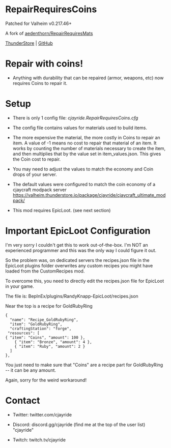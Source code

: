# RepairRequiresCoins

Patched for Valheim v0.217.46+

A fork of [aedenthorn/RepairRequiresMats](https://github.com/aedenthorn/ValheimMods/tree/master/RepairRequiresMats) 

[ThunderStore](https://thunderstore.io/c/valheim/p/cjayride/RepairRequiresCoins) | [GitHub](https://github.com/cjayride/RepairRequiresCoins)

# Repair with coins!

- Anything with durability that can be repaired (armor, weapons, etc) now requires Coins to repair it.

# Setup

- There is only 1 config file: *cjayride.RepairRequiresCoins.cfg*

- The config file contains values for materials used to build items. 

- The more expensive the material, the more costly in Coins to repair an item. A value of -1 means no cost to repair that material of an item. It works by counting the number of materials necessary to create the item, and then multiplies that by the value set in item_values.json. This gives the Coin cost to repair.

- You may need to adjust the values to match the economy and Coin drops of your server.

- The default values were configured to match the coin economy of a cjaycraft modpack server https://valheim.thunderstore.io/package/cjayride/cjaycraft_ultimate_modpack/

- This mod requires EpicLoot. (see next section)

# Important EpicLoot Configuration

I'm very sorry I couldn't get this to work out-of-the-box. I'm NOT an experienced programmer and this was the only way I could figure it out.

So the problem was, on dedicated servers the recipes.json file in the EpicLoot plugins folder overwrites any custom recipes you might have loaded from the CustomRecipes mod.

To overcome this, you need to directly edit the recipes.json file for EpicLoot in your game.

The file is: BepInEx/plugins/RandyKnapp-EpicLoot/recipes.json

Near the top is a recipe for GoldRubyRing

    {
      "name": "Recipe_GoldRubyRing",
      "item": "GoldRubyRing",
      "craftingStation": "forge",
     "resources": [
	{ "item": "Coins", "amount": 100 },
        { "item": "Bronze", "amount": 4 },
        { "item": "Ruby", "amount": 2 }
      ]
    },

You just need to make sure that "Coins" are a recipe part for GoldRubyRing -- it can be any amount.

Again, sorry for the weird workaround!

# Contact
- Twitter: twitter.com/cjayride

- Discord: discord.gg/cjayride (find me at the top of the user list) "cjayride"

- Twitch: twitch.tv/cjayride


